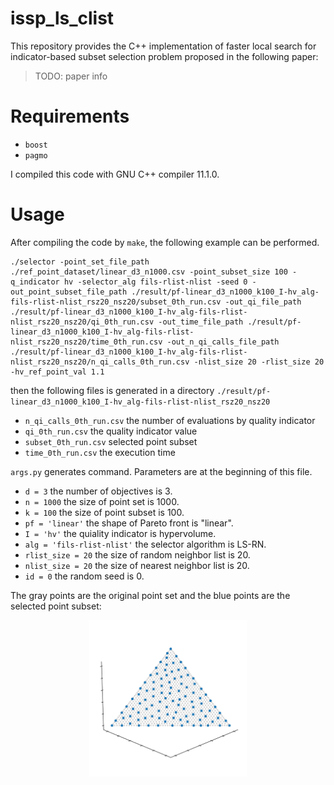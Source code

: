 # issp_ls_clist

This repository provides the C++ implementation of faster local search for indicator-based subset selection problem proposed in the following paper:

> TODO: paper info


# Requirements
+ `boost`
+ `pagmo`

I compiled this code with GNU C++ compiler 11.1.0. 


# Usage
After compiling the code by `make`, the following example can be performed. 
```
./selector -point_set_file_path ./ref_point_dataset/linear_d3_n1000.csv -point_subset_size 100 -q_indicator hv -selector_alg fils-rlist-nlist -seed 0 -out_point_subset_file_path ./result/pf-linear_d3_n1000_k100_I-hv_alg-fils-rlist-nlist_rsz20_nsz20/subset_0th_run.csv -out_qi_file_path ./result/pf-linear_d3_n1000_k100_I-hv_alg-fils-rlist-nlist_rsz20_nsz20/qi_0th_run.csv -out_time_file_path ./result/pf-linear_d3_n1000_k100_I-hv_alg-fils-rlist-nlist_rsz20_nsz20/time_0th_run.csv -out_n_qi_calls_file_path ./result/pf-linear_d3_n1000_k100_I-hv_alg-fils-rlist-nlist_rsz20_nsz20/n_qi_calls_0th_run.csv -nlist_size 20 -rlist_size 20 -hv_ref_point_val 1.1
```

then the following files is generated in a directory `./result/pf-linear_d3_n1000_k100_I-hv_alg-fils-rlist-nlist_rsz20_nsz20`
+ `n_qi_calls_0th_run.csv` the number of evaluations by quality indicator
+ `qi_0th_run.csv` the quality indicator value
+ `subset_0th_run.csv` selected point subset
+ `time_0th_run.csv` the execution time

`args.py` generates command. Parameters are at the beginning of this file. 
+ `d = 3` the number of objectives is $3$. 
+ `n = 1000` the size of point set is $1000$. 
+ `k = 100` the size of point subset is $100$. 
+ `pf = 'linear'` the shape of Pareto front is "linear". 
+ `I = 'hv'` the quiality indicator is hypervolume. 
+ `alg = 'fils-rlist-nlist'` the selector algorithm is LS-RN.
+ `rlist_size = 20` the size of random neighbor list is $20$. 
+ `nlist_size = 20` the size of nearest neighbor list is $20$. 
+ `id = 0` the random seed is $0$. 

The gray points are the original point set and the blue points are the selected point subset:
<div align="center">
    <img src="example.png" width="50%">
</div>